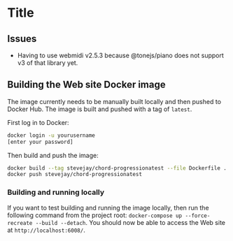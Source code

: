 # Title

## Issues

- Having to use webmidi v2.5.3 because @tonejs/piano does not support v3 of that library yet.

## Building the Web site Docker image

The image currently needs to be manually built locally and then pushed to Docker Hub. The image is built and pushed with a tag of `latest`.

First log in to Docker:

```bash
docker login -u yourusername
[enter your password]
```

Then build and push the image:

```bash
docker build --tag stevejay/chord-progressionatest --file Dockerfile .
docker push stevejay/chord-progressionatest
```

### Building and running locally

If you want to test building and running the image locally, then run the following command from the project root: `docker-compose up --force-recreate --build --detach`. You should now be able to access the Web site at `http://localhost:6008/`.
